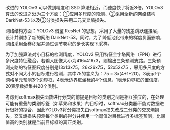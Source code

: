 改进的 YOLOv3 可以做到精度和 SSD 算法相近，而速度快了将近3倍。YOLOv3 算法的改进之处为三个方面：①应用多尺度的预测、②采用全新的网络结构 DarkNet-53 以及③分类损失采用二元交叉熵损失。

网络结构方面：YOLOv3 借鉴 ResNet 的思想，采用了大量的残差跳跃连接层，设计并训练了新的网络 DarkNet-53。同时，为了降低池化带来的梯度负面影响，网络采用全卷积层并通过调节卷积的步长实现下采样。 

为了加强算法对小目标的检测精度，YOLOv3 采用特征金字塔网络（FPN）进行多尺度特征融合。若输入图像大小为416x416x3，则输出三条预测支路。三条预测支路的特征图尺度分别是13x13x75，26x26x75，52x52x75
，采用多尺度的方式对不同大小的目标进行检测，其中75的含义为：75 = 3x(4+1+20)，3表示1个网格单元预测3个边界框，4表示边界框坐标的4个信息，1表示边界框的置信度，20表示数据集共20个类别。 

考虑到softmax损失函数进行分类的前提是目标的类别之间是相互独立的，在处理可能有重叠的类别标签（如苹果和水果）的目标时，softmax分类器不能对数据进行很好的拟合，因此YOLOv3将分类损失由softmax损失改成二分类的交叉熵损失，交叉熵损失预测每个类别的得分并使用一个阈值对目标进行多标签预测，比阈值高的类别就是当前目标框的真正类别。

